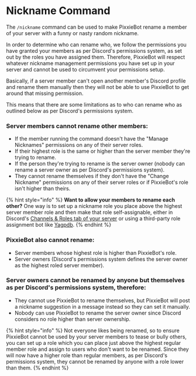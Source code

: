 # Nickname Command

The `/nickname` command can be used to make PixxieBot rename a member of your server with a funny or nasty random nickname.

In order to determine who can rename who, we follow the permissions you have granted your members as per Discord's permissions system, as set out by the roles you have assigned them. Therefore, PixxieBot will respect whatever nickname management permissions you have set up in your server and cannot be used to circumvent your permissions setup.

Basically, if a server member can't open another member's Discord profile and rename them manually then they will not be able to use PixxieBot to get around that missing permission.

This means that there are some limitations as to who can rename who as outlined below as per Discord's permissions system.

### Server members cannot rename other members:

- If the member running the command doesn't have the "Manage Nicknames" permissions on any of their server roles.
- If their highest role is the same or higher than the server member they're trying to rename.
- If the person they're trying to rename is the server owner (nobody can rename a server owner as per Discord's permissions system).
- They cannot rename themselves if they don't have the "Change Nickname" permissions on any of their server roles or if PixxieBot's role isn't higher than theirs.

{% hint style="info" %}
**Want to allow your members to rename each other?**
One way is to set up a nickname role you place above the highest server member role and then make that role self-assignable, either in Discord's [Channels & Roles tab of your server](https://support.discord.com/hc/en-us/articles/10394859532823-Community-Onboarding-Examples) or using a third-party role assignment bot like [Yagpdb](https://yagpdb.xyz).
{% endhint %}

### PixxieBot also cannot rename:

- Server members whose highest role is higher than PixxieBot's role.
- Server owners (Discord's permissions system defines the server owner as the highest roled server member).

### Server owners cannot be renamed by anyone but themselves as per Discord's permissions system, therefore:

- They cannot use PixxieBot to rename themselves, but PixxieBot will post a nickname suggestion in a message instead so they can set it manually.
- Nobody can use PixxieBot to rename the server owner since Discord considers no role higher than server ownership.

{% hint style="info" %}
Not everyone likes being renamed, so to ensure PixxieBot cannot be used by your server members to tease or bully others, you can set up a role which you can place just above the highest regular member role and assign to users who don't want to be renamed. Since they will now have a higher role than regular members, as per Discord's permissions system, they cannot be renamed by anyone with a role lower than them.
{% endhint %}
